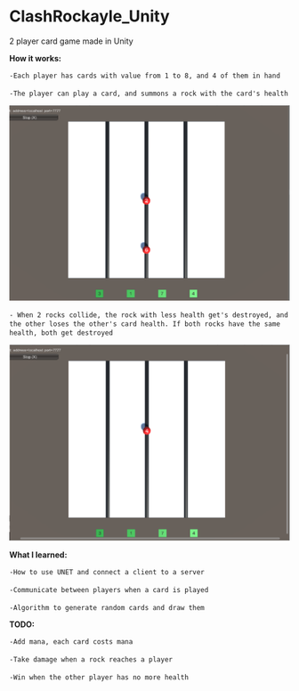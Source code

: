 # ClashRockayle_Unity
2 player card game made in Unity

**How it works:**

    -Each player has cards with value from 1 to 8, and 4 of them in hand
  
    -The player can play a card, and summons a rock with the card's health
    
![Alt text](https://github.com/ANPetru/ClashRockayle_Unity/blob/master/Clash%20Rockyal/Assets/Images/ReadMe1.png?raw=true)

    - When 2 rocks collide, the rock with less health get's destroyed, and the other loses the other's card health. If both rocks have the same health, both get destroyed
    
![Alt text](https://github.com/ANPetru/ClashRockayle_Unity/blob/master/Clash%20Rockyal/Assets/Images/ReadMe2.png?raw=true)

**What I learned:**

    -How to use UNET and connect a client to a server
  
    -Communicate between players when a card is played
  
    -Algorithm to generate random cards and draw them
  
**TODO:**
  
    -Add mana, each card costs mana
  
    -Take damage when a rock reaches a player
    
    -Win when the other player has no more health
